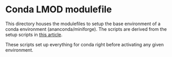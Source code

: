 # Conda LMOD modulefile


This directory houses the modulefiles to setup the base environment of a conda environment (ananconda/miniforge).
The scripts are derived from the setup scripts in [this article](http://gregoryzynda.com/python/lmod/module/conda/tensorflow/2020/04/30/conda-modules.html).

These scripts set up everything for conda right before activating any given environment.
